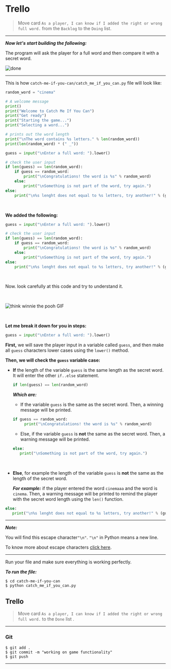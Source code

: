 ﻿
# Trello
> Move card  `As a player, I can know if I added the right or wrong full word.`  from the  `Backlog`  to the  `Doing`  list.

----------

***Now let's start building the following:***

The program will ask the player for a full word and then compare it with a secret word.

![done](https://i.ibb.co/gTzdRVd/done.gif)


---

This is how `catch-me-if-you-can/catch_me_if_you_can.py` file will look like:

```python
random_word = "cinema"

# A welcome message  
print()
print("Welcome to Catch Me If You Can")
print("Get ready")
print("Starting the game...")
print("Selecting a word...")

# prints out the word length
print("\nThe word contains %s letters." % len(random_word))
print(len(random_word) * (" _"))

guess = input("\nEnter a full word: ").lower()

# check the user input
if len(guess) == len(random_word):
    if guess == random_word:
        print("\nCongratulations! the word is %s" % random_word)
    else:
        print("\nSomething is not part of the word, try again.")
else:
    print("\n%s lenght does not equal to %s letters, try another!" % (guess,len(random_word)))

```

<br>


 **We added the following:**
```python
guess = input("\nEnter a full word: ").lower()

# check the user input
if len(guess) == len(random_word):
    if guess == random_word:
        print("\nCongratulations! the word is %s" % random_word)
    else:
        print("\nSomething is not part of the word, try again.")
else:
    print("\n%s lenght does not equal to %s letters, try another!" % (guess,len(random_word)))
```
<br>

Now. look carefully at this code and try to understand it.

<br>

![think winnie the pooh GIF](https://media1.giphy.com/media/mRh4cLIYhrs9G/giphy.gif?cid=ecf05e474789509d26c97e92031064b2d3236bf900dcec20&rid=giphy.gif)

<br>

 **Let me break it down for you in steps:**

```python 
guess = input("\nEnter a full word: ").lower()
```

**First,** we will save the player input in a variable called `guess`, and then make all `guess` characters lower cases using the `lower()` method. 

**Then, we will check the `guess` variable case:**

   - **If** the length of the variable `guess` is the same length as the secret word. It will enter the other `if..else` statement.
     ```python 
     if len(guess) == len(random_word)
     ```
      ***Which are:***
      - If the variable `guess` is the same as the secret word. Then, a winning message will be printed.
       ```python
       if guess == random_word:
            print("\nCongratulations! the word is %s" % random_word)
       ```
      
      - Else, if the variable `guess` is **not** the same as the secret word. Then, a warning message will be printed.
       ```python
       else:
          print("\nSomething is not part of the word, try again.")
      ```
  
  <br>
  
  - **Else**, for example the length of the variable `guess` is **not** the same as the length of the secret word. 

    ***For example:*** if the player entered the word `cinemaaa` and the word is `cinema`. Then, a warning message will be printed to remind the player with the secret word length using the `len()` function.
  ```python
  else:
     print("\n%s lenght does not equal to %s letters, try another!" % (guess,len(random_word)))
  ```


---
***Note:***

 You will find this escape character`"\n"`. `"\n"` in Python means a new line.

To know more about escape characters [click here](https://www.w3schools.com/python/gloss_python_escape_characters.asp).

---

Run your file and make sure everything is working perfectly.

***To run the file:***

    $ cd catch-me-if-you-can
    $ python catch_me_if_you_can.py
   
   
## Trello

> Move card  `As a player, I can know if I added the right or wrong full word.`   to the `Done`  list .
> 
----------

### Git


```
$ git add .
$ git commit -m "working on game functionality"
$ git push
```

----------




